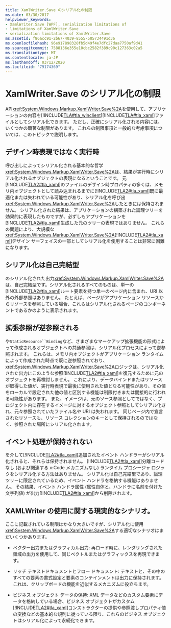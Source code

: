 ```yaml
---
title: XamlWriter.Save のシリアル化の制限
ms.date: 03/30/2017
helpviewer_keywords:
- XamlWriter.Save [WPF], serialization limitations of
- limitations of XamlWriter.Save
- serialization limitations of XamlWriter.Save
ms.assetid: f86acc91-2b67-4039-8555-505734491d36
ms.openlocfilehash: 96e917898320fb5d49f4e7dfc27daa7750af9d41
ms.sourcegitcommit: 7588136e355e10cbc2582f389c90c127363c02a5
ms.translationtype: MT
ms.contentlocale: ja-JP
ms.lasthandoff: 03/12/2020
ms.locfileid: "79174369"
---
```

# <a name="serialization-limitations-of-xamlwritersave"></a>XamlWriter.Save のシリアル化の制限
API<xref:System.Windows.Markup.XamlWriter.Save%2A>を使用して、アプリケーションの内容を[!INCLUDE[TLA#tla_winclient](../../../../includes/tlasharptla-winclient-md.md)][!INCLUDE[TLA#tla_xaml](../../../../includes/tlasharptla-xaml-md.md)]ファイルとしてシリアル化できます。 ただし、正確にシリアル化される内容には、いくつかの顕著な制限があります。 これらの制限事項と一般的な考慮事項については、このトピックで説明します。  

<a name="Run_Time__Not_Design_Time_Representation"></a>
## <a name="run-time-not-design-time-representation"></a>デザイン時表現ではなく実行時  
 呼び出しによってシリアル化される基本的な哲学<xref:System.Windows.Markup.XamlWriter.Save%2A>は、結果が実行時にシリアル化されるオブジェクトの表現になるということです。 元[!INCLUDE[TLA2#tla_xaml](../../../../includes/tla2sharptla-xaml-md.md)]のファイルのデザイン時プロパティの多くは、メモリ内オブジェクトとして読み込まれるまでに[!INCLUDE[TLA2#tla_xaml](../../../../includes/tla2sharptla-xaml-md.md)]既に最適化または失われている可能性があり、シリアル化を呼び出<xref:System.Windows.Markup.XamlWriter.Save%2A>したときには保持されません。 シリアル化された結果は、アプリケーションの構築された論理ツリーを効果的に表現したものですが、必ずしもアプリケーションを[!INCLUDE[TLA2#tla_xaml](../../../../includes/tla2sharptla-xaml-md.md)]生成した元のツリーの表現ではありません。 これらの問題により、大規模な<xref:System.Windows.Markup.XamlWriter.Save%2A>[!INCLUDE[TLA2#tla_xaml](../../../../includes/tla2sharptla-xaml-md.md)]デザイン サーフェイスの一部としてシリアル化を使用することは非常に困難になります。  
  
<a name="Serialization_is_Self_Contained"></a>
## <a name="serialization-is-self-contained"></a>シリアル化は自己完結型  
 のシリアル化された出力<xref:System.Windows.Markup.XamlWriter.Save%2A>は、自己完結型です。シリアル化されるすべてのものは、単一の[!INCLUDE[TLA2#tla_xaml](../../../../includes/tla2sharptla-xaml-md.md)]ルート要素を持つ単一のページ内に含まれ、URI 以外の外部参照はありません。 たとえば、ページがアプリケーション リソースからリソースを参照している場合、これらはシリアル化されるページのコンポーネントであるかのように表示されます。  
  
<a name="Extension_References_are_Dereferenced"></a>
## <a name="extension-references-are-dereferenced"></a>拡張参照が逆参照される  
 や`StaticResource``Binding`など、さまざまなマークアップ拡張機能の形式によって作成されるオブジェクトへの共通参照は、シリアル化プロセスによって逆参照されます。 これらは、メモリ内オブジェクトがアプリケーション ランタイムによって作成された時点で既に逆参照されており、<xref:System.Windows.Markup.XamlWriter.Save%2A>ロジックは、シリアル化された出力にこのような参照[!INCLUDE[TLA2#tla_xaml](../../../../includes/tla2sharptla-xaml-md.md)]を復元するために元のオブジェクトを再検討しません。 これにより、データバインドまたはリソースが取得した値が、実行時表現で最後に使用された値となる可能性があり、その値をローカルで設定された他の値と区別する機能は制限付きまたは間接的に行われる可能性があります。 また、イメージは、元のソース参照としてではなく、プロジェクト内に存在するイメージに対するオブジェクト参照としてシリアル化され、元々参照されていたファイル名や URI は失われます。 同じページ内で宣言されたリソースも、リソース コレクションのキーとして保持されるのではなく、参照された場所にシリアル化されます。  
  
<a name="Event_Handling_is_Not_Preserved"></a>
## <a name="event-handling-is-not-preserved"></a>イベント処理が保持されない  
 を介して[!INCLUDE[TLA2#tla_xaml](../../../../includes/tla2sharptla-xaml-md.md)]追加されたイベント ハンドラーがシリアル化されると、それらは保持されません。 [!INCLUDE[TLA2#tla_xaml](../../../../includes/tla2sharptla-xaml-md.md)]分離コードなし (および関連する x:Code メカニズムなし) ランタイム プロシージャ ロジックをシリアル化する方法はありません。 シリアル化は自己完結型であり、論理ツリーに限定されているため、イベント ハンドラを格納する機能はありません。 その結果、イベント ハンドラ属性 (属性自体と、ハンドラに名前を付けた文字列値) が出力[!INCLUDE[TLA2#tla_xaml](../../../../includes/tla2sharptla-xaml-md.md)]から削除されます。  
  
<a name="Realistic_Scenarios_for_Use_of_XAMLWriter_Save"></a>
## <a name="realistic-scenarios-for-use-of-xamlwritersave"></a>XAMLWriter の使用に関する現実的なシナリオ。  
 ここに記載されている制限はかなり大きいですが、シリアル化に使用<xref:System.Windows.Markup.XamlWriter.Save%2A>する適切なシナリオはまだいくつかあります。  
  
- ベクター出力またはグラフィカル出力: 再ロード時に、レンダリングされた領域の出力を使用して、同じベクトルまたはグラフィックスを再現できます。  
  
- リッチ テキストドキュメントとフロー ドキュメント: テキストと、その中のすべての要素の書式設定と要素のコンテインメントは出力に保持されます。 これは、クリップボードの機能を近似するメカニズムに役立ちます。  
  
- ビジネス オブジェクト データの保持: XML データなどのカスタム要素にデータを格納している場合、ビジネス オブジェクトがカスタム[!INCLUDE[TLA2#tla_xaml](../../../../includes/tla2sharptla-xaml-md.md)]コンストラクターの提供や参照渡しプロパティ値の変換などの基本的な規則に従っている限り、これらのビジネス オブジェクトはシリアル化によって永続化できます。
